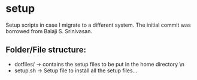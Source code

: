setup
=====

Setup scripts in case I migrate to a different system. The initial commit was borrowed from Balaji S. Srinivasan.

Folder/File structure:
------
* dotfiles/    -> contains the setup files to be put in the home directory \n
* setup.sh     -> Setup file to install all the setup files...
